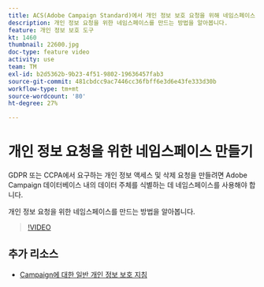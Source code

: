 ```yaml
---
title: ACS(Adobe Campaign Standard)에서 개인 정보 보호 요청을 위해 네임스페이스 만들기
description: 개인 정보 요청을 위한 네임스페이스를 만드는 방법을 알아봅니다.
feature: 개인 정보 보호 도구
kt: 1460
thumbnail: 22600.jpg
doc-type: feature video
activity: use
team: TM
exl-id: b2d5362b-9b23-4f51-9802-19636457fab3
source-git-commit: 481cbdcc9ac7446cc36fbff6e3d6e43fe333d30b
workflow-type: tm+mt
source-wordcount: '80'
ht-degree: 27%

---
```


# 개인 정보 요청을 위한 네임스페이스 만들기

GDPR 또는 CCPA에서 요구하는 개인 정보 액세스 및 삭제 요청을 만들려면 Adobe Campaign 데이터베이스 내의 데이터 주체를 식별하는 데 네임스페이스를 사용해야 합니다.

개인 정보 요청을 위한 네임스페이스를 만드는 방법을 알아봅니다.

>[!VIDEO](https://video.tv.adobe.com/v/22600?quality=12)

## 추가 리소스

* [Campaign에 대한 일반 개인 정보 보호 지침](https://experienceleague.adobe.com/docs/campaign-classic/using/getting-started/privacy/privacy-management.html?lang=en#getting-started)
